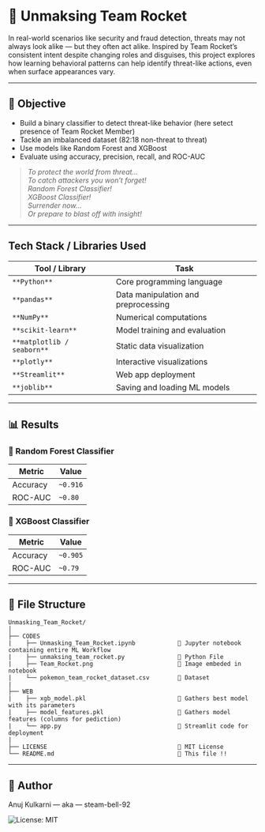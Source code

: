 # 🚀 Unmaksing Team Rocket
In real-world scenarios like security and fraud detection, threats may not always look alike — but they often act alike. Inspired by Team Rocket’s consistent intent despite changing roles and disguises, this project explores how learning behavioral patterns can help identify threat-like actions, even when surface appearances vary.

---

## 🎯 Objective

- Build a binary classifier to detect threat-like behavior (here setect presence of Team Rocket Member)
- Tackle an imbalanced dataset (82:18 non-threat to threat)
- Use models like Random Forest and XGBoost
- Evaluate using accuracy, precision, recall, and ROC-AUC

> *To protect the world from threat…*  
> *To catch attackers you won’t forget!*  
> *Random Forest Classifier!*  
> *XGBoost Classifier!*  
> *Surrender now…*  
> *Or prepare to blast off with insight!*

 ---

 ## Tech Stack / Libraries Used
 
|      Tool / Library        |                Task                 | 
|----------------------------|-------------------------------------|
| `**Python**`               | Core programming language           |
| `**pandas**`               | Data manipulation and preprocessing | 
| `**NumPy**`                | Numerical computations              |
| `**scikit-learn**`         | Model training and evaluation       |
| `**matplotlib / seaborn**` | Static data visualization           |
| `**plotly**`               | Interactive visualizations          |
| `**Streamlit**`            | Web app deployment                  |
| `**joblib**`               |  Saving and loading ML models       |

---
 
## 📊 Results

### 🔁 Random Forest Classifier   

| Metric    | Value     |                                
|-----------|-----------|                                
| Accuracy  | `~0.916`  |                              
| ROC-AUC   | `~0.80`   |                              
                                                                   
### 🔘 XGBoost Classifier

| Metric     | Value     |
|------------|-----------|
| Accuracy   | `~0.905`  |
| ROC-AUC    | `~0.79`   |

---

## 📁 File Structure

```
Unmasking_Team_Rocket/
│
├── CODES
|    ├── Unmasking_Team_Rocket.ipynb            🔹 Jupyter notebook containing entire ML Workflow
|    ├── unmaksing_team_rocket.py               🔹 Python File
|    ├── Team_Rocket.png                        🔹 Image embeded in notebook
|    └── pokemon_team_rocket_dataset.csv        🔹 Dataset
|
├── WEB
|    ├── xgb_model.pkl                          🔹 Gathers best model with its parameters
|    ├── model_features.pkl                     🔹 Gathers model features (columns for pediction)
|    └── app.py                                 🔹 Streamlit code for deployment
|
├── LICENSE                                     🔹 MIT License
└── README.md                                   🔹 This file !!
```

---

## 👤 Author
Anuj Kulkarni — aka — steam-bell-92

![License: MIT](https://img.shields.io/badge/License-MIT-yellow.svg)
